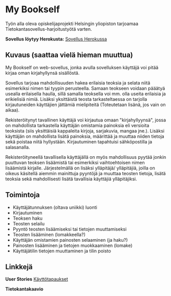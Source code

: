﻿# My Bookself

Työn alla oleva opiskelijaprojekti Helsingin yliopiston tarjoamaa Tietokantasovellus-harjoitustyötä
varten.

__Sovellus löytyy Herokusta:__ 
[Sovellus Herokussa](https://tsoha-mybookself.herokuapp.com/)

## Kuvaus (saattaa vielä hieman muuttua)

My Bookself on web-sovellus, jonka avulla sovelluksen käyttäjä voi pitää kirjaa oman kirjahyllynsä
 sisällöstä.

Sovellus tarjoaa mahdollisuuden hakea erilaisia teoksia ja selata niitä esimerkiksi nimen tai 
tyypin perusteella. Samaan teokseen voidaan pääätyä usealla erilaisella haulla, sillä samalla 
teoksella voi mm. olla useita erilaisia ja erikielisiä nimiä. Lisäksi yksittäistä teosta tarkasteltaessa
on tarjolla kirjautuneiden käyttäjien jättämiä mielipiteitä (Toteutetaan lisänä, jos vain on aikaa). 

Rekisteröitynyt tavallinen käyttäjä voi kirjautua omaan "kirjahyllyynsä", jossa on mahdollista tarkastella
käyttäjän omistamia painoksia eli versioita teoksista (siis yksittäisiä kappaleita kirjoja, 
sarjakuvia, mangaa jne.). Lisäksi käyttäjän on mahdollista lisätä painoksia, määrittää ja muuttaa 
niiden tietoja sekä poistaa niitä hyllystään. Kirjautuminen tapahtuisi sähköpostilla ja 
salasanalla.

Rekisteröityneellä tavallisella käyttäjällä on myös mahdollisuus pyytää jonkin puuttuvan teoksen lisäämistä
tai esimerkiksi vaihtoehtoisen nimen lisäämistä kirjalle. Järjestelmällä on lisäksi ylläpitäjä/ ylläpitäjiä,
joilla on oikeus käsitellä aiemmin mainittuja pyyntöjä ja muuttaa teosten tietoja, lisätä teoksia sekä 
mahdollisesti lisätä tavallisia käyttäjiä ylläpitäjiksi. 



## Toimintoja

- Käyttäjätunnuksen (oltava uniikki) luonti
- Kirjautuminen
- Teoksen haku
- Teosten selailu
- Pyyntö teosten lisäämiseksi tai tietojen muuttamiseksi
- Teosten lisääminen (lomakkeella?)
- Käyttäjän omistamien painosten selaaminen (ja haku?)
- Painosten lisääminen ja tietojen muokkaaminen (lomake)
- Käyttäjätilin tietojen muuttaminen ja tilin poisto

## Linkkejä

__User Stories__
[Käyttötapaukset](https://github.com/Viannaiv/My-Bookself/blob/master/documentation/user%20stories.txt)

__Tietokantakaavio__
